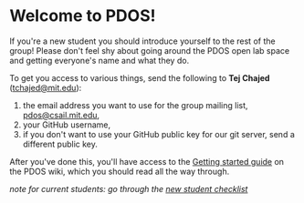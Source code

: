 # Welcome to PDOS!

If you're a new student you should introduce yourself to the rest of the group! Please don't feel shy about going around the PDOS open lab space and getting everyone's name and what they do.

To get you access to various things, send the following to **Tej Chajed** (tchajed@mit.edu):

1. the email address you want to use for the group mailing list, <pdos@csail.mit.edu>,
2. your GitHub username,
3. if you don't want to use your GitHub public key for our git server, send a different public key.

After you've done this, you'll have access to the [Getting started guide](https://github.com/mit-pdos/wiki/blob/master/new-student-getting-started.md) on the PDOS wiki, which you should read all the way through.

_note for current students: go through the [new student checklist](https://github.com/mit-pdos/wiki/blob/master/onboarding/new-student-checklist.md)_

